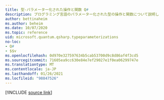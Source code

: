 ```yaml
---
title: 型-パラメーター化された操作と関数 Q#
description: プログラミング言語のパラメーター化された型の操作と関数について説明し Q# ます。
author: bettinaheim
ms.author: beheim
ms.date: 10/07/2020
ms.topic: reference
uid: microsoft.quantum.qsharp.typeparameterizations
no-loc:
- Q#
- $$v
ms.openlocfilehash: 0d970e327597634b5cab53700d9c8d86af4f3cd5
ms.sourcegitcommit: 71605ea9cc630e84e7ef29027e1f0ea06299747e
ms.translationtype: MT
ms.contentlocale: ja-JP
ms.lasthandoff: 01/26/2021
ms.locfileid: "98847526"
---
```

<!---
# Type parameterization in Q#
-->

[!INCLUDE [source link](~/includes/qsharp-language/Specifications/Language/4_TypeSystem/TypeParameterizations.md)]

